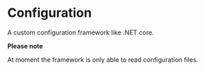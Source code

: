 # Configuration
A custom configuration framework like .NET core. 

**Please note**

At moment the framework is only able to read configuration files.
